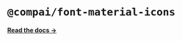 # `@compai/font-material-icons`

[**Read the docs &rarr;**](https://components.ai/docs/typefaces/material-icons)
